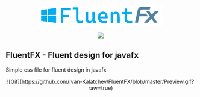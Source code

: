 <p align="center">
    <img src="./logo.png"/>
</div>

<p align="center">
    <a href="LICENSE">
      <img src="https://img.shields.io/badge/License-MIT-yellow.svg">
    </a>
</p>

## FluentFX - Fluent design for javafx

Simple css file for fluent design in javafx

<div align="center">
    ![Gif](https://github.com/Ivan-Kalatchev/FluentFX/blob/master/Preview.gif?raw=true)
</div>
